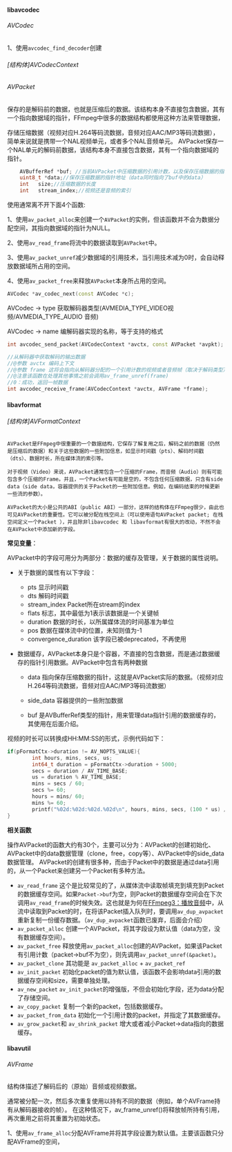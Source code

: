 ####	libavcodec

######	AVCodec

1、使用`avcodec_find_decoder`创建



###### [结构体]AVCodecContext



######	AVPacket

保存的是解码前的数据，也就是压缩后的数据。该结构本身不直接包含数据，其有一个指向数据域的指针，FFmpeg中很多的数据结构都使用这种方法来管理数据，

存储压缩数据（视频对应H.264等码流数据，音频对应AAC/MP3等码流数据），简单来说就是携带一个NAL视频单元，或者多个NAL音频单元。 AVPacket保存一个NAL单元的解码前数据，该结构本身不直接包含数据，其有一个指向数据域的指针。

```c
    AVBufferRef *buf; //当前AVPacket中压缩数据的引用计数，以及保存压缩数据的指针地址(压缩数据申请的空间在这里)
    uint8_t *data;//保存压缩数据的指针地址（data同时指向了buf中的data）
    int   size;//压缩数据的长度
    int   stream_index;//视频还是音频的索引
```
使用通常离不开下面4个函数:

1、使用`av_packet_alloc`来创建一个`AVPacket`的实例，但该函数并不会为数据分配空间，其指向数据域的指针为NULL。

2、使用`av_read_frame`将流中的数据读取到`AVPacket`中。

3、使用`av_packet_unref`减少数据域的引用技术，当引用技术减为0时，会自动释放数据域所占用的空间。

4、使用`av_packet_free`来释放`AVPacket`本身所占用的空间。



```c++
AVCodec *av_codec_next(const AVCodec *c);
```

AVCodec -> type  获取解码器类型(AVMEDIA_TYPE_VIDEO视频/AVMEDIA_TYPE_AUDIO 音频)

AVCodec -> name   编解码器实现的名称，等于支持的格式



```c++
int avcodec_send_packet(AVCodecContext *avctx, const AVPacket *avpkt);
```



```c++
//从解码器中获取解码的输出数据 
//@参数 avctx 编码上下文 
//@参数 frame 这将会指向从解码器分配的一个引用计数的视频或者音频帧（取决于解码类型） 
//@注意该函数在处理其他事情之前会调用av_frame_unref(frame) 
//0：成功，返回一帧数据 
int avcodec_receive_frame(AVCodecContext *avctx, AVFrame *frame); 
```





####	libavformat

###### [结构体]AVFormatContext

```
AVPacket是FFmpeg中很重要的一个数据结构，它保存了解复用之后，解码之前的数据（仍然是压缩后的数据）和关于这些数据的一些附加信息，如显示时间戳（pts）、解码时间戳（dts）、数据时长，所在媒体流的索引等。

对于视频（Video）来说，AVPacket通常包含一个压缩的Frame，而音频（Audio）则有可能包含多个压缩的Frame。并且，一个Packet有可能是空的，不包含任何压缩数据，只含有side data（side data，容器提供的关于Packet的一些附加信息。例如，在编码结束的时候更新一些流的参数）。

AVPacket的大小是公共的ABI（public ABI）一部分，这样的结构体在FFmpeg很少，由此也可见AVPacket的重要性。它可以被分配在栈空间上（可以使用语句AVPacket packet; 在栈空间定义一个Packet ），并且除非libavcodec 和 libavformat有很大的改动，不然不会在AVPacket中添加新的字段。
```

**常见变量**：

AVPacket中的字段可用分为两部分：数据的缓存及管理，关于数据的属性说明。

- 关于数据的属性有以下字段：

  - pts 显示时间戳
  - dts 解码时间戳
  - stream_index Packet所在stream的index
  - flats 标志，其中最低为1表示该数据是一个关键帧
  - duration 数据的时长，以所属媒体流的时间基准为单位
  - pos 数据在媒体流中的位置，未知则值为-1
  - convergence_duration 该字段已被deprecated，不再使用

- 数据缓存，AVPacket本身只是个容器，不直接的包含数据，而是通过数据缓存的指针引用数据。AVPacket中包含有两种数据

  - data 指向保存压缩数据的指针，这就是AVPacket实际的数据。（视频对应H.264等码流数据，音频对应AAC/MP3等码流数据）

  - side_data 容器提供的一些附加数据

  - buf 是AVBufferRef类型的指针，用来管理data指针引用的数据缓存的，其使用在后面介绍。

    

视频的时长可以转换成HH:MM:SS的形式，示例代码如下：

```c
if(pFormatCtx->duration != AV_NOPTS_VALUE){
		int hours, mins, secs, us;
		int64_t duration = pFormatCtx->duration + 5000;
		secs = duration / AV_TIME_BASE;
		us = duration % AV_TIME_BASE;
		mins = secs / 60;
		secs %= 60;
		hours = mins/ 60;
		mins %= 60;
		printf("%02d:%02d:%02d.%02d\n", hours, mins, secs, (100 * us) / AV_TIME_BASE);
}
```



**相关函数**

操作AVPacket的函数大约有30个，主要可以分为：AVPacket的创建初始化、AVPacket中的data数据管理（clone，free，copy等）、AVPacket中的side_data数据管理。
AVPacket的创建有很多种，而由于Packet中的数据是通过data引用的，从一个Packet来创建另一个Packet有多种方法。

- `av_read_frame` 这个是比较常见的了，从媒体流中读取帧填充到填充到Packet的数据缓存空间。如果`Packet->buf`为空，则Packet的数据缓存空间会在下次调用`av_read_frame`的时候失效。这也就是为何在[FFmpeg3：播放音频](http://www.cnblogs.com/wangguchangqing/p/5788805.html)中，从流中读取到Packet的时，在将该Packet插入队列时，要调用`av_dup_avpacket`重新复制一份缓存数据。（`av_dup_avpacket`函数已废弃，后面会介绍）
- `av_packet_alloc` 创建一个AVPacket，将其字段设为默认值（data为空，没有数据缓存空间）。
- `av_packet_free` 释放使用`av_packet_alloc`创建的AVPacket，如果该Packet有引用计数（packet->buf不为空），则先调用`av_packet_unref(&packet)`。
- `av_packet_clone` 其功能是 `av_packet_alloc` + `av_packet_ref`
- `av_init_packet` 初始化packet的值为默认值，该函数不会影响data引用的数据缓存空间和size，需要单独处理。
- `av_new_packet` `av_init_packet`的增强版，不但会初始化字段，还为data分配了存储空间。
- `av_copy_packet` 复制一个新的packet，包括数据缓存。
- `av_packet_from_data` 初始化一个引用计数的packet，并指定了其数据缓存。
- `av_grow_packet`和 `av_shrink_packet` 增大或者减小Packet->data指向的数据缓存。



####	libavutil

######	AVFrame

结构体描述了解码后的（原始）音频或视频数据。

通常被分配一次，然后多次重复使用以持有不同的数据（例如，单个AVFrame持有从解码器接收的帧）。 在这种情况下，av_frame_unref()将释放帧所持有引用，再次重用之前将其重置为初始状态。

1、使用`av_frame_alloc`分配AVFrame并将其字段设置为默认值。主要该函数只分配AVFrame的空间，



